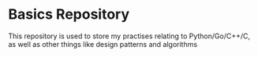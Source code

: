 # Basics Repository

This repository is used to store my practises relating to Python/Go/C++/C, as well as other things like design patterns and algorithms